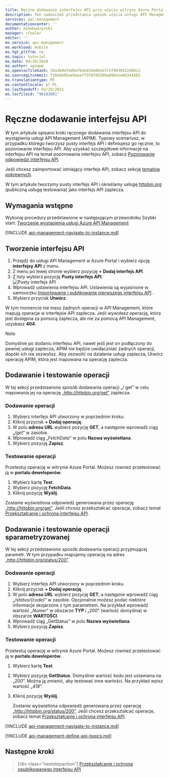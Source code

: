 ```yaml
---
title: Ręczne dodawanie interfejsu API przy użyciu witryny Azure Portal | Microsoft Docs
description: Ten samouczek przedstawia sposób użycia usługi API Management (APIM) do ręcznego dodawania interfejsu API.
services: api-management
documentationcenter: ''
author: mikebudzynski
manager: cfowler
editor: ''
ms.service: api-management
ms.workload: mobile
ms.tgt_pltfrm: na
ms.topic: tutorial
ms.date: 04/20/2020
ms.author: apimpm
ms.openlocfilehash: 39a3b9d7dd9efbda93de0b5d7c5f9938922d0012
ms.sourcegitcommit: f28ebb95ae9aaaff3f87d8388a09b41e0b3445b5
ms.translationtype: MT
ms.contentlocale: pl-PL
ms.lasthandoff: 03/29/2021
ms.locfileid: "96183861"
---
```

# <a name="add-an-api-manually"></a>Ręczne dodawanie interfejsu API

W tym artykule opisano kroki ręcznego dodawania interfejsu API do wystąpienia usługi API Management (APIM). Typowy scenariusz, w przypadku którego tworzysz pusty interfejs API i definiujesz go ręcznie, to pozorowanie interfejsu API. Aby uzyskać szczegółowe informacje na interfejsu API na temat pozorowania interfejsu API, zobacz [Pozorowanie odpowiedzi interfejsu API](mock-api-responses.md).

Jeśli chcesz zaimportować istniejący interfejs API, zobacz sekcję [tematów pokrewnych](#related-topics).

W tym artykule tworzymy pusty interfejs API i określamy usługę [httpbin.org](https://httpbin.org) (publiczną usługę testowania) jako interfejs API zaplecza.

## <a name="prerequisites"></a>Wymagania wstępne

Wykonaj procedury przedstawione w następującym przewodniku Szybki start: [Tworzenie wystąpienia usługi Azure API Management](get-started-create-service-instance.md)

[!INCLUDE [api-management-navigate-to-instance.md](../../includes/api-management-navigate-to-instance.md)]

## <a name="create-an-api"></a>Tworzenie interfejsu API

1. Przejdź do usługi API Management w Azure Portal i wybierz opcję **interfejsy API** z menu.
2. Z menu po lewej stronie wybierz pozycję **+ Dodaj interfejs API**.
3. Z listy wybierz pozycję **Pusty interfejs API**.  
    ![Pusty interfejs API](media/add-api-manually/blank-api.png)  
4. Wprowadź ustawienia interfejsu API. Ustawienia są wyjaśnione w samouczku [Importowanie i publikowanie pierwszego interfejsu API](import-and-publish.md#import-and-publish-a-backend-api) .
5. Wybierz przycisk **Utwórz**.

W tym momencie nie masz żadnych operacji w API Management, które mapują operacje w interfejsie API zaplecza. Jeśli wywołasz operację, która jest dostępna za pomocą zaplecza, ale nie za pomocą API Management, uzyskasz **404**.

>[!NOTE] 
> Domyślnie po dodaniu interfejsu API, nawet jeśli jest on podłączony do pewnej usługi zaplecza, APIM nie będzie uwidaczniać żadnych operacji, dopóki ich nie zezwolisz. Aby zezwolić na działanie usługi zaplecza, Utwórz operację APIM, która jest mapowana na operację zaplecza.

## <a name="add-and-test-an-operation"></a>Dodawanie i testowanie operacji

W tej sekcji przedstawiono sposób dodawania operacji „/ get” w celu mapowania jej na operację „http://httpbin.org/get” zaplecza.

### <a name="add-an-operation"></a>Dodawanie operacji

1. Wybierz interfejs API utworzony w poprzednim kroku.
2. Kliknij przycisk **+ Dodaj operację**.
3. W polu **adresu URL** wybierz pozycję **GET**, a następnie wprowadź ciąg „*/get*” w zasobie.
4. Wprowadź ciąg „*FetchData*” w polu **Nazwa wyświetlana**.
5. Wybierz pozycję **Zapisz**.

### <a name="test-an-operation"></a>Testowanie operacji

Przetestuj operację w witrynie Azure Portal. Możesz również przetestować ją w **portalu deweloperów**.

1. Wybierz kartę **Test**.
2. Wybierz pozycję **FetchData**.
3. Kliknij pozycję **Wyślij**.

Zostanie wyświetlona odpowiedź generowana przez operację „http://httpbin.org/get”. Jeśli chcesz przekształcać operacje, zobacz temat [Przekształcanie i ochrona interfejsu API](transform-api.md).

## <a name="add-and-test-a-parameterized-operation"></a>Dodawanie i testowanie operacji sparametryzowanej

W tej sekcji przedstawiono sposób dodawania operacji przyjmującej parametr. W tym przypadku mapujemy operację na adres „http://httpbin.org/status/200”.

### <a name="add-the-operation"></a>Dodawanie operacji

1. Wybierz interfejs API utworzony w poprzednim kroku.
2. Kliknij przycisk **+ Dodaj operację**.
3. W polu **adresu URL** wybierz pozycję **GET**, a następnie wprowadź ciąg „*/status/{code}*” w zasobie. Opcjonalnie możesz podać niektóre informacje skojarzone z tym parametrem. Na przykład wprowadź wartość „*Numer*” w obszarze **TYP** i „*200*” (wartość domyślna) w obszarze **WARTOŚCI**.
4. Wprowadź ciąg „GetStatus” w polu **Nazwa wyświetlana**.
5. Wybierz pozycję **Zapisz**.

### <a name="test-the-operation"></a>Testowanie operacji 

Przetestuj operację w witrynie Azure Portal.  Możesz również przetestować ją w **portalu deweloperów**.

1. Wybierz kartę **Test**.
2. Wybierz pozycję **GetStatus**. Domyślnie wartość kodu jest ustawiana na „*200*”. Można ją zmienić, aby testować inne wartości. Na przykład wpisz wartość „*418*”.
3. Kliknij pozycję **Wyślij**.

    Zostanie wyświetlona odpowiedź generowana przez operację „http://httpbin.org/status/200”. Jeśli chcesz przekształcać operacje, zobacz temat [Przekształcanie i ochrona interfejsu API](transform-api.md).

[!INCLUDE [api-management-navigate-to-instance.md](../../includes/api-management-append-apis.md)]

[!INCLUDE [api-management-define-api-topics.md](../../includes/api-management-define-api-topics.md)]

## <a name="next-steps"></a>Następne kroki

> [!div class="nextstepaction"]
> [Przekształcanie i ochrona opublikowanego interfejsu API](transform-api.md)
